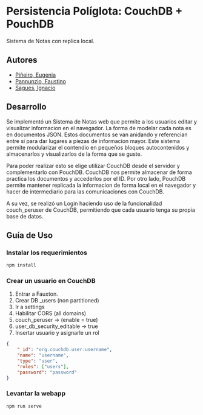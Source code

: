 # Persistencia Políglota: CouchDB + PouchDB

Sistema de Notas con replica local.  

## Autores

- [Piñeiro, Eugenia](https://github.com/eugepineiro)
- [Pannunzio, Faustino](https://github.com/Fpannunzio)
- [Sagues, Ignacio](https://github.com/isagues)

## Desarrollo

Se implementó un Sistema de Notas web que permite a los usuarios editar y visualizar informacion en el navegador. 
La forma de modelar cada nota es en documentos JSON. Estos documentos se van anidando y referencian entre si para dar lugares a piezas de informacion mayor. Este sistema permite modularizar el contendio en pequeños bloques autocontenidos y almacenarlos y visualizarlos de la forma que se guste.

Para poder realizar esto se elige utilizar CouchDB desde el servidor y complementarlo con PouchDB. CouchDB nos permite almacenar de forma practica los documentos y accederlos por el ID.
Por otro lado, PouchDB permite mantener replicada la informacion de forma local en el navegador y hacer de intermediario para las comunicaciones con CouchDB.

A su vez, se realizó un Login haciendo uso de la funcionalidad couch_peruser de CouchDB, permitiendo que cada usuario tenga su propia base de datos. 


## Guía de Uso 

### Instalar los requerimientos
```bash
npm install 
```

### Crear un usuario en CouchDB
1. Entrar a Fauxton.
2. Crear DB _users (non partitioned)
3. Ir a settings
4. Habilitar CORS (all domains)
5. couch_peruser -> (enable = true)
6. user_db_security_editable -> true
7. Insertar usuario y asignarle un rol
```json
{     
    "_id": "org.couchdb.user:username",
    "name": "username",
    "type": "user",
    "roles": ["users"],
    "password": "password" 
}
```

### Levantar la webapp
```bash
npm run serve
```